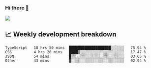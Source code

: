 ### Hi there 👋
<img align="center" src="https://github-readme-stats.vercel.app/api?username=Tumao727&show_icons=true&hide_title=true&theme=dracula" />


## 📈 Weekly development breakdown
<!--START_SECTION:waka-->

```text
TypeScript   18 hrs 50 mins  ███████████████████░░░░░░   75.94 %
CSS          4 hrs 20 mins   ████▒░░░░░░░░░░░░░░░░░░░░   17.47 %
JSON         54 mins         █░░░░░░░░░░░░░░░░░░░░░░░░   03.65 %
Other        43 mins         ▓░░░░░░░░░░░░░░░░░░░░░░░░   02.94 %
```

<!--END_SECTION:waka-->